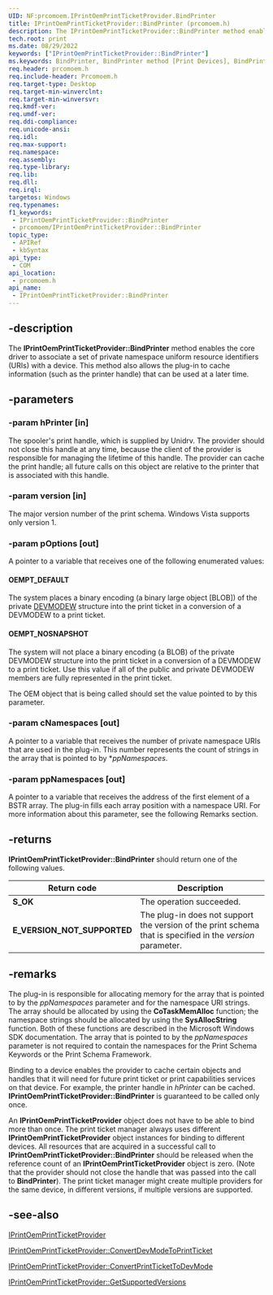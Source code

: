 ```yaml
---
UID: NF:prcomoem.IPrintOemPrintTicketProvider.BindPrinter
title: IPrintOemPrintTicketProvider::BindPrinter (prcomoem.h)
description: The IPrintOemPrintTicketProvider::BindPrinter method enables the core driver to associate a set of private namespace uniform resource identifiers (URIs) with a device.
tech.root: print
ms.date: 08/29/2022
keywords: ["IPrintOemPrintTicketProvider::BindPrinter"]
ms.keywords: BindPrinter, BindPrinter method [Print Devices], BindPrinter method [Print Devices],IPrintOemPrintTicketProvider interface, IPrintOemPrintTicketProvider interface [Print Devices],BindPrinter method, IPrintOemPrintTicketProvider.BindPrinter, IPrintOemPrintTicketProvider::BindPrinter, prcomoem/IPrintOemPrintTicketProvider::BindPrinter, print.iprintoemprintticketprovider_bindprinter, print_ticket-package_14890643-fabb-4e03-8d1e-08a6ff7f1c9c.xml
req.header: prcomoem.h
req.include-header: Prcomoem.h
req.target-type: Desktop
req.target-min-winverclnt: 
req.target-min-winversvr: 
req.kmdf-ver: 
req.umdf-ver: 
req.ddi-compliance: 
req.unicode-ansi: 
req.idl: 
req.max-support: 
req.namespace: 
req.assembly: 
req.type-library: 
req.lib: 
req.dll: 
req.irql: 
targetos: Windows
req.typenames: 
f1_keywords:
 - IPrintOemPrintTicketProvider::BindPrinter
 - prcomoem/IPrintOemPrintTicketProvider::BindPrinter
topic_type:
 - APIRef
 - kbSyntax
api_type:
 - COM
api_location:
 - prcomoem.h
api_name:
 - IPrintOemPrintTicketProvider::BindPrinter
---
```


## -description

The **IPrintOemPrintTicketProvider::BindPrinter** method enables the core driver to associate a set of private namespace uniform resource identifiers (URIs) with a device. This method also allows the plug-in to cache information (such as the printer handle) that can be used at a later time.

## -parameters

### -param hPrinter [in]

The spooler's print handle, which is supplied by Unidrv. The provider should not close this handle at any time, because the client of the provider is responsible for managing the lifetime of this handle. The provider can cache the print handle; all future calls on this object are relative to the printer that is associated with this handle.

### -param version [in]

The major version number of the print schema. Windows Vista supports only version 1.

### -param pOptions [out]

A pointer to a variable that receives one of the following enumerated values:

#### OEMPT_DEFAULT

The system places a binary encoding (a binary large object [BLOB]) of the private [DEVMODEW](/windows/win32/api/wingdi/ns-wingdi-devmodew) structure into the print ticket in a conversion of a DEVMODEW to a print ticket.

#### OEMPT_NOSNAPSHOT

The system will not place a binary encoding (a BLOB) of the private DEVMODEW structure into the print ticket in a conversion of a DEVMODEW to a print ticket. Use this value if all of the public and private DEVMODEW members are fully represented in the print ticket.

The OEM object that is being called should set the value pointed to by this parameter.

### -param cNamespaces [out]

A pointer to a variable that receives the number of private namespace URIs that are used in the plug-in. This number represents the count of strings in the array that is pointed to by **ppNamespaces*.

### -param ppNamespaces [out]

A pointer to a variable that receives the address of the first element of a BSTR array. The plug-in fills each array position with a namespace URI. For more information about this parameter, see the following Remarks section.

## -returns

**IPrintOemPrintTicketProvider::BindPrinter** should return one of the following values.

| Return code | Description |
|--|--|
| **S_OK** | The operation succeeded. |
| **E_VERSION_NOT_SUPPORTED** | The plug-in does not support the version of the print schema that is specified in the *version* parameter. |

## -remarks

The plug-in is responsible for allocating memory for the array that is pointed to by the *ppNamespaces* parameter and for the namespace URI strings. The array should be allocated by using the **CoTaskMemAlloc** function; the namespace strings should be allocated by using the **SysAllocString** function. Both of these functions are described in the Microsoft Windows SDK documentation. The array that is pointed to by the *ppNamespaces* parameter is not required to contain the namespaces for the Print Schema Keywords or the Print Schema Framework.

Binding to a device enables the provider to cache certain objects and handles that it will need for future print ticket or print capabilities services on that device. For example, the printer handle in *hPrinter* can be cached. **IPrintOemPrintTicketProvider::BindPrinter** is guaranteed to be called only once.

An **IPrintOemPrintTicketProvider** object does not have to be able to bind more than once. The print ticket manager always uses different **IPrintOemPrintTicketProvider** object instances for binding to different devices. All resources that are acquired in a successful call to **IPrintOemPrintTicketProvider::BindPrinter** should be released when the reference count of an **IPrintOemPrintTicketProvider** object is zero. (Note that the provider should not close the handle that was passed into the call to **BindPrinter**). The print ticket manager might create multiple providers for the same device, in different versions, if multiple versions are supported.

## -see-also

[IPrintOemPrintTicketProvider](./nn-prcomoem-iprintoemprintticketprovider.md)

[IPrintOemPrintTicketProvider::ConvertDevModeToPrintTicket](./nf-prcomoem-iprintoemprintticketprovider-convertdevmodetoprintticket.md)

[IPrintOemPrintTicketProvider::ConvertPrintTicketToDevMode](./nf-prcomoem-iprintoemprintticketprovider-convertprinttickettodevmode.md)

[IPrintOemPrintTicketProvider::GetSupportedVersions](./nf-prcomoem-iprintoemprintticketprovider-getsupportedversions.md)
